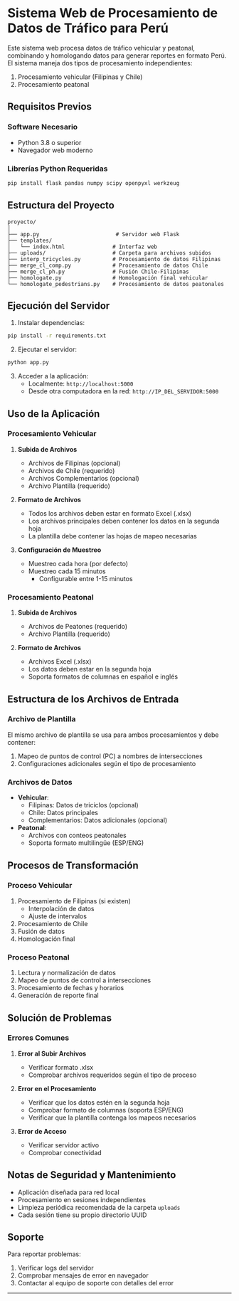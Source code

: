 # Sistema Web de Procesamiento de Datos de Tráfico para Perú

Este sistema web procesa datos de tráfico vehicular y peatonal, combinando y homologando datos para generar reportes en formato Perú. El sistema maneja dos tipos de procesamiento independientes:
1. Procesamiento vehicular (Filipinas y Chile)
2. Procesamiento peatonal

## Requisitos Previos

### Software Necesario
- Python 3.8 o superior
- Navegador web moderno

### Librerías Python Requeridas
```bash
pip install flask pandas numpy scipy openpyxl werkzeug
```

## Estructura del Proyecto

```
proyecto/
│
├── app.py                        # Servidor web Flask
├── templates/            
│   └── index.html               # Interfaz web
├── uploads/                     # Carpeta para archivos subidos
├── interp_tricycles.py          # Procesamiento de datos Filipinas
├── merge_cl_comp.py             # Procesamiento de datos Chile
├── merge_cl_ph.py               # Fusión Chile-Filipinas
├── homologate.py                # Homologación final vehicular
└── homologate_pedestrians.py    # Procesamiento de datos peatonales
```

## Ejecución del Servidor

1. Instalar dependencias:
```bash
pip install -r requirements.txt
```

2. Ejecutar el servidor:
```bash
python app.py
```

3. Acceder a la aplicación:
   - Localmente: `http://localhost:5000`
   - Desde otra computadora en la red: `http://IP_DEL_SERVIDOR:5000`

## Uso de la Aplicación

### Procesamiento Vehicular

1. **Subida de Archivos**
   - Archivos de Filipinas (opcional)
   - Archivos de Chile (requerido)
   - Archivos Complementarios (opcional)
   - Archivo Plantilla (requerido)

2. **Formato de Archivos**
   - Todos los archivos deben estar en formato Excel (.xlsx)
   - Los archivos principales deben contener los datos en la segunda hoja
   - La plantilla debe contener las hojas de mapeo necesarias

3. **Configuración de Muestreo**
   - Muestreo cada hora (por defecto)
   - Muestreo cada 15 minutos
     - Configurable entre 1-15 minutos

### Procesamiento Peatonal

1. **Subida de Archivos**
   - Archivos de Peatones (requerido)
   - Archivo Plantilla (requerido)

2. **Formato de Archivos**
   - Archivos Excel (.xlsx)
   - Los datos deben estar en la segunda hoja
   - Soporta formatos de columnas en español e inglés

## Estructura de los Archivos de Entrada

### Archivo de Plantilla
El mismo archivo de plantilla se usa para ambos procesamientos y debe contener:
1. Mapeo de puntos de control (PC) a nombres de intersecciones
2. Configuraciones adicionales según el tipo de procesamiento

### Archivos de Datos
- **Vehicular**:
  - Filipinas: Datos de triciclos (opcional)
  - Chile: Datos principales
  - Complementarios: Datos adicionales (opcional)
- **Peatonal**:
  - Archivos con conteos peatonales
  - Soporta formato multilingüe (ESP/ENG)

## Procesos de Transformación

### Proceso Vehicular
1. Procesamiento de Filipinas (si existen)
   - Interpolación de datos
   - Ajuste de intervalos
2. Procesamiento de Chile
3. Fusión de datos
4. Homologación final

### Proceso Peatonal
1. Lectura y normalización de datos
2. Mapeo de puntos de control a intersecciones
3. Procesamiento de fechas y horarios
4. Generación de reporte final

## Solución de Problemas

### Errores Comunes

1. **Error al Subir Archivos**
   - Verificar formato .xlsx
   - Comprobar archivos requeridos según el tipo de proceso

2. **Error en el Procesamiento**
   - Verificar que los datos estén en la segunda hoja
   - Comprobar formato de columnas (soporta ESP/ENG)
   - Verificar que la plantilla contenga los mapeos necesarios

3. **Error de Acceso**
   - Verificar servidor activo
   - Comprobar conectividad

## Notas de Seguridad y Mantenimiento

- Aplicación diseñada para red local
- Procesamiento en sesiones independientes
- Limpieza periódica recomendada de la carpeta `uploads`
- Cada sesión tiene su propio directorio UUID

## Soporte

Para reportar problemas:
1. Verificar logs del servidor
2. Comprobar mensajes de error en navegador
3. Contactar al equipo de soporte con detalles del error

---

